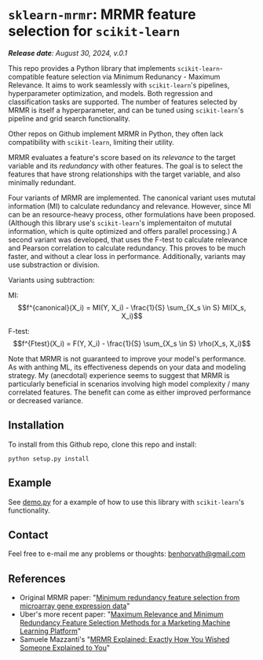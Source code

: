 # `sklearn-mrmr`: MRMR feature selection for `scikit-learn`

_**Release date**: August 30, 2024, v.0.1_

This repo provides a Python library that implements `scikit-learn`-compatible feature selection via Minimum Redunancy - Maximum Relevance. It aims to work seamlessly with `scikit-learn`'s pipelines, hyperparameter optimization, and models. Both regression and classification tasks are supported. The number of features selected by MRMR is itself a hyperparameter, and can be tuned using `scikit-learn`'s pipeline and grid search functionality.

Other repos on Github implement MRMR in Python, they often lack compatibility with `scikit-learn`, limiting their utility.

MRMR evaluates a feature's score based on its _relevance_ to the target variable and its _redundancy_ with other features. The goal is to select the features that have strong relationships with the target variable, and also minimally redundant.

Four variants of MRMR are implemented. The canonical variant uses mututal information (MI) to calculate redundancy and relevance. However, since MI can be an resource-heavy process, other formulations have been proposed. (Although this library use's `scikit-learn`'s implementaiton of mututal information, which is quite optimized and offers parallel processing.) A second variant was developed, that uses the F-test to calculate relevance and Pearson correlation to calculate redundancy. This proves to be much faster, and without a clear loss in performance. Additionally, variants may use substraction or division. 

Variants using subtraction:

MI: $$f^{canonical}(X_i) = MI(Y, X_i) - \frac{1}{S} \sum_{X_s \in S} MI(X_s, X_i)$$

F-test: $$f^{Ftest}(X_i) = F(Y, X_i) - \frac{1}{S} \sum_{X_s \in S} \rho(X_s, X_i)$$

Note that MRMR is not guaranteed to improve your model's performance. As with anthing ML, its effectiveness depends on your data and modeling strategy. My (anecdotal) experience seems to suggest that MRMR is particularly beneficial in scenarios involving high model complexity / many correlated features. The benefit can come as either improved performance or decreased variance.

## Installation

To install from this Github repo, clone this repo and install:

```
python setup.py install
```

## Example

See [demo.py](https://github.com/benhorvath/sklearn-MRMR/blob/main/demo.ipynb) for a example of how to use this library with `scikit-learn`'s functionality.

## Contact

Feel free to e-mail me any problems or thoughts: [benhorvath@gmail.com](mailto:benhorvath@gmail.com)

## References

* Original MRMR paper: "[Minimum redundancy feature selection from microarray gene expression data](https://pubmed.ncbi.nlm.nih.gov/15852500/)"
* Uber's more recent paper: "[Maximum Relevance and Minimum Redundancy Feature Selection Methods for a Marketing Machine Learning Platform](https://arxiv.org/pdf/1908.05376)"
* Samuele Mazzanti's "[MRMR Explained: Exactly How You Wished Someone Explained to You](https://towardsdatascience.com/MRMR-explained-exactly-how-you-wished-someone-explained-to-you-9cf4ed27458b)"
